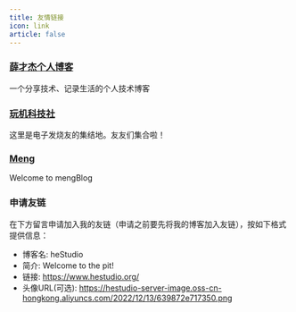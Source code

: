 ```yaml
---
title: 友情链接
icon: link
article: false
---
```


### [薛才杰个人博客](https://www.xuecaijie.com/)
一个分享技术、记录生活的个人技术博客

### [玩机科技社](https://blog.csdn.net/m0_58782029)
这里是电子发烧友的集结地。友友们集合啦！

### [Meng](https://www.meng.me/)
Welcome to mengBlog

### 申请友链
在下方留言申请加入我的友链（申请之前要先将我的博客加入友链），按如下格式提供信息：
- 博客名: heStudio
- 简介: Welcome to the pit!
- 链接: https://www.hestudio.org/
- 头像URL(可选): https://hestudio-server-image.oss-cn-hongkong.aliyuncs.com/2022/12/13/639872e717350.png